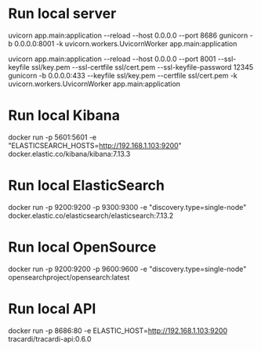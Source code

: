 # Run local server

uvicorn app.main:application --reload --host 0.0.0.0 --port 8686
gunicorn -b 0.0.0.0:8001 -k uvicorn.workers.UvicornWorker app.main:application

uvicorn app.main:application --reload --host 0.0.0.0 --port 8001 --ssl-keyfile ssl/key.pem --ssl-certfile ssl/cert.pem  --ssl-keyfile-password 12345
gunicorn -b 0.0.0.0:433 --keyfile ssl/key.pem --certfile ssl/cert.pem -k uvicorn.workers.UvicornWorker app.main:application

# Run local Kibana
docker run -p 5601:5601 -e "ELASTICSEARCH_HOSTS=http://192.168.1.103:9200" docker.elastic.co/kibana/kibana:7.13.3

# Run local ElasticSearch
docker run -p 9200:9200 -p 9300:9300 -e "discovery.type=single-node" docker.elastic.co/elasticsearch/elasticsearch:7.13.2

# Run local OpenSource 
docker run -p 9200:9200 -p 9600:9600 -e "discovery.type=single-node" opensearchproject/opensearch:latest

# Run local API
docker run -p 8686:80 -e ELASTIC_HOST=http://192.168.1.103:9200 tracardi/tracardi-api:0.6.0